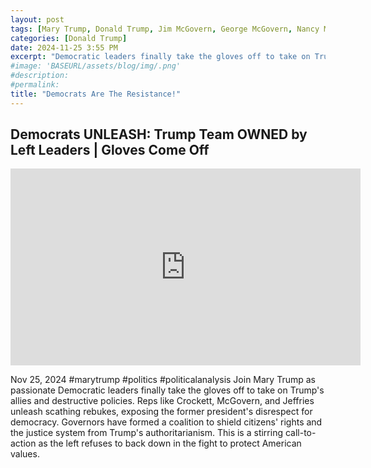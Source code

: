 ```yaml
---
layout: post
tags: [Mary Trump, Donald Trump, Jim McGovern, George McGovern, Nancy Mace, Mike Johnson, Alexandria Ocasio-Cortez, politics, politicalanalysis]
categories: [Donald Trump]
date: 2024-11-25 3:55 PM
excerpt: "Democratic leaders finally take the gloves off to take on Trump's allies and destructive policies. Reps like Crockett, McGovern, and Jeffries unleash scathing rebukes, exposing the former president's disrespect for democracy. Governors have formed a coalition to shield citizens' rights and the justice system from Trump's authoritarianism. This is a stirring call-to-action as the left refuses to back down in the fight to protect American values."
#image: 'BASEURL/assets/blog/img/.png'
#description:
#permalink:
title: "Democrats Are The Resistance!"
---
```



## Democrats UNLEASH: Trump Team OWNED by Left Leaders | Gloves Come Off

<iframe width="560" height="315" src="https://www.youtube.com/embed/dckwfyMEM6I?si=agjdjb_J2JsoPFyu" title="YouTube video player" frameborder="0" allow="accelerometer; autoplay; clipboard-write; encrypted-media; gyroscope; picture-in-picture; web-share" referrerpolicy="strict-origin-when-cross-origin" allowfullscreen></iframe>

Nov 25, 2024  #marytrump #politics #politicalanalysis
Join Mary Trump as passionate Democratic leaders finally take the gloves off to take on Trump's allies and destructive policies. Reps like Crockett, McGovern, and Jeffries unleash scathing rebukes, exposing the former president's disrespect for democracy. Governors have formed a coalition to shield citizens' rights and the justice system from Trump's authoritarianism. This is a stirring call-to-action as the left refuses to back down in the fight to protect American values.

